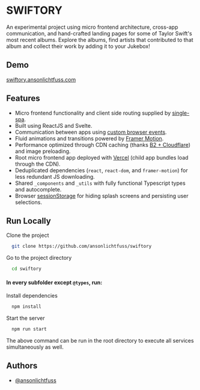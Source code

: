 # SWIFTORY

An experimental project using micro frontend architecture,
cross-app communication, and hand-crafted landing pages for some of Taylor Swift's most
recent albums. Explore the albums, find artists that contributed to that album and collect their work by adding it to your Jukebox!

## Demo

[swiftory.ansonlichtfuss.com](https://swiftory.ansonlichtfuss.com)

## Features

- Micro frontend functionality and client side routing supplied by [single-spa](https://single-spa.js.org).
- Built using ReactJS and Svelte.
- Communication between apps using [custom browser events](https://developer.mozilla.org/en-US/docs/Web/Events/Creating_and_triggering_events).
- Fluid animations and transitions powered by [Framer Motion](https://www.framer.com/motion/).
- Performance optimized through CDN caching (thanks [B2 + Cloudflare](https://help.backblaze.com/hc/en-us/articles/217666928-Using-Backblaze-B2-with-the-Cloudflare-CDN)) and image preloading.
- Root micro frontend app deployed with [Vercel](https://vercel.com) (child app bundles load through the CDN).
- Deduplicated dependencies (`react`, `react-dom`, and `framer-motion`) for less redundant JS downloading.
- Shared `_components` and `_utils` with fully functional Typescript types and autocomplete.
- Browser [sessionStorage](https://developer.mozilla.org/en-US/docs/Web/API/Window/sessionStorage) for hiding splash screens and persisting user selections.

## Run Locally

Clone the project

```bash
  git clone https://github.com/ansonlichtfuss/swiftory
```

Go to the project directory

```bash
  cd swiftory
```

#### In every subfolder except `@types`, run:

Install dependencies

```bash
  npm install
```

Start the server

```bash
  npm run start
```

The above command can be run in the root directory to execute all services simultaneously as well.

## Authors

- [@ansonlichtfuss](https://www.github.com/ansonlichtfuss)
